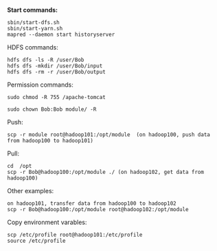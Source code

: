 
**Start commands:**
```
sbin/start-dfs.sh
sbin/start-yarn.sh
mapred --daemon start historyserver
```
 
HDFS commands:
```
hdfs dfs -ls -R /user/Bob
hdfs dfs -mkdir /user/Bob/input
hdfs dfs -rm -r /user/Bob/output
```
 
Permission commands:
```
sudo chmod -R 755 /apache-tomcat
 
sudo chown Bob:Bob module/ -R
```

Push:
```
scp -r module root@hadoop101:/opt/module  (on hadoop100, push data from hadoop100 to hadoop101)
```
 
Pull:
```
cd  /opt
scp -r Bob@hadoop100:/opt/module ./ (on hadoop102, get data from hadoop100)
```
 
Other examples:
```
on hadoop101, transfer data from hadoop100 to hadoop102
scp -r Bob@hadoop100:/opt/module root@hadoop102:/opt/module
```
 
Copy environment varables:
```
scp /etc/profile root@hadoop101:/etc/profile
source /etc/profile
```
